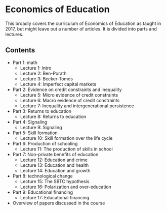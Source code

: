 
# Economics of Education

This broadly covers the curriculum of Economics of Education as taught in 2017, but might leave out a number of articles. It is divided into parts and lectures.

## Contents

* Part 1: math
    * Lecture 1: Intro
    * Lecture 2: Ben-Porath
    * Lecture 3: Becker-Tomes
    * Lecture 4: Imperfect capital markets
* Part 2: Evidence on credit constraints and inequality
    * Lecture 5: Micro evidence of credit constraints
    * Lecture 6: Macro evidence of credit constraints
    * Lecture 7: Inequality and intergenerational persistence
* Part 3: Returns to education
    * Lecture 8: Returns to education
* Part 4: Signaling
    * Lecture 9: Signaling
* Part 5: Skill formation
    * Lecture 10: Skill formation over the life cycle
* Part 6: Production of schooling
    * Lecture 11: The production of skills in school
* Part 7: Non-private benefits of education
    * Lecture 12: Education and crime
    * Lecture 13: Education and health
    * Lecture 14: Education and growth
* Part 8: technological change
    * Lecture 15: The SBTC hypothesis
    * Lecture 16: Polarization and over-education
* Part 9: Educational financing
    * Lecture 17: Educational financing
* Overview of papers discussed in the course
    
